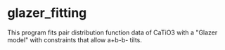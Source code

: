 # glazer_fitting
This program fits pair distribution function data of CaTiO3 with a "Glazer model" with constraints that allow a+b-b- tilts.
